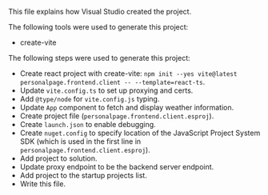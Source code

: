 This file explains how Visual Studio created the project.

The following tools were used to generate this project:
- create-vite

The following steps were used to generate this project:
- Create react project with create-vite: `npm init --yes vite@latest personalpage.frontend.client -- --template=react-ts`.
- Update `vite.config.ts` to set up proxying and certs.
- Add `@type/node` for `vite.config.js` typing.
- Update `App` component to fetch and display weather information.
- Create project file (`personalpage.frontend.client.esproj`).
- Create `launch.json` to enable debugging.
- Create `nuget.config` to specify location of the JavaScript Project System SDK (which is used in the first line in `personalpage.frontend.client.esproj`).
- Add project to solution.
- Update proxy endpoint to be the backend server endpoint.
- Add project to the startup projects list.
- Write this file.
